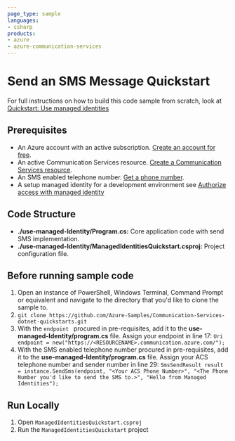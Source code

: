 ```yaml
---
page_type: sample
languages:
- csharp
products:
- azure
- azure-communication-services
---
```



# Send an SMS Message Quickstart

For full instructions on how to build this code sample from scratch, look at [Quickstart: Use managed identities](https://docs.microsoft.com/azure/communication-services/quickstarts/managed-identity?pivots=programming-language-csharp)

## Prerequisites

- An Azure account with an active subscription. [Create an account for free](https://azure.microsoft.com/free/?WT.mc_id=A261C142F). 
- An active Communication Services resource. [Create a Communication Services resource](https://docs.microsoft.com/azure/communication-services/quickstarts/create-communication-resource?tabs=windows&pivots=platform-net).
- An SMS enabled telephone number. [Get a phone number](https://docs.microsoft.com/azure/communication-services/quickstarts/telephony/get-phone-number?pivots=programming-language-csharp).
- A setup managed identity for a development environment see [Authorize access with managed identity](https://docs.microsoft.com/azure/communication-services/quickstarts/managed-identity-from-cli)
## Code Structure

- **./use-managed-Identity/Program.cs:** Core application code with send SMS implementation.
- **./use-managed-Identity/ManagedIdentitiesQuickstart.csproj:** Project configuration file.

## Before running sample code

1. Open an instance of PowerShell, Windows Terminal, Command Prompt or equivalent and navigate to the directory that you'd like to clone the sample to.
2. `git clone https://github.com/Azure-Samples/Communication-Services-dotnet-quickstarts.git`
3. With the `endpoint ` procured in pre-requisites, add it to the **use-managed-Identity/program.cs** file. Assign your endpoint in line 17:
   ```Uri endpoint = new("https://<RESOURCENAME>.communication.azure.com/");```
4. With the SMS enabled telephone number procured in pre-requisites, add it to the **use-managed-Identity/program.cs** file. Assign your ACS telephone number and sender number in line 29:
   ```SmsSendResult result = instance.SendSms(endpoint, "<Your ACS Phone Number>", "<The Phone Number you'd like to send the SMS to.>", "Hello from Managed Identities");```

## Run Locally

1. Open `ManagedIdentitiesQuickstart.csproj`
2. Run the `ManagedIdentitiesQuickstart` project